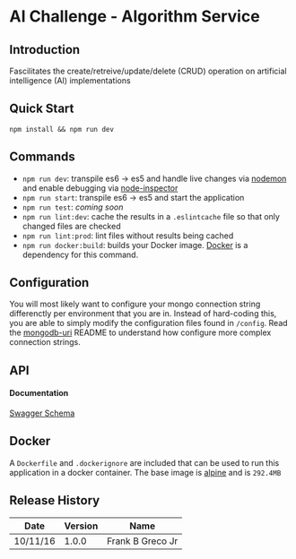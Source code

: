 # AI Challenge - Algorithm Service 

## Introduction
Fascilitates the create/retreive/update/delete (CRUD) operation on artificial intelligence (AI) implementations

## Quick Start
`npm install && npm run dev`

## Commands
* `npm run dev`: transpile es6 -> es5 and handle live changes via [nodemon](http://nodemon.io/) and enable debugging via [node-inspector](http://127.0.0.1:8080/?port=5858) 
* `npm run start`: transpile es6 -> es5 and start the application 
* `npm run test`: *coming soon*
* `npm run lint:dev`: cache the results in a `.eslintcache` file so that only changed files are checked  
* `npm run lint:prod`: lint files without results being cached 
* `npm run docker:build`: builds your Docker image. [Docker](https://www.docker.com/) is a dependency for this command.

## Configuration
You will most likely want to configure your mongo connection string differenctly per environment that you are in. Instead of hard-coding this, you are able to simply modify the configuration files found in `/config`. Read the [mongodb-uri](https://www.npmjs.com/package/mongodb-uri) README to understand how configure more complex connection strings.

## API
#### Documentation
[Swagger Schema](swagger.json)

## Docker
A `Dockerfile` and `.dockerignore` are included that can be used to run this application in a docker container. The base image is [alpine](https://alpinelinux.org/) and is `292.4MB`

## Release History

Date      |Version   |Name
----------|----------|-----------------
10/11/16  | 1.0.0    | Frank B Greco Jr